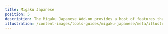 ```yaml
---
title: Migaku Japanese
position: 5
description: The Migaku Japanese Add-on provides a host of features that makes studying Japanese with Anki more fun, convenient, and efficient.
illustration: /content-images/tools-guides/migaku-japanese/meta/illustration.png
---
```

